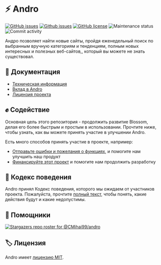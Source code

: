 # ⚡ Andro

[![GitHub issues](https://img.shields.io/github/issues/CMihai99/andro?style=flat-square)](https://github.com/CMihai99/andro/issues)
[![Github issues](https://img.shields.io/github/issues-closed/CMihai99/andro?style=flat-square)](https://github.com/CMihai99/andro/issues?q=is%3Aissue+is%3Aclosed)
[![GitHub license](https://img.shields.io/github/license/CMihai99/andro?color=g&style=flat-square)](https://github.com/CMihai99/andro/blob/master/LICENSE)
![Maintenance status](https://img.shields.io/maintenance/yes/2021?style=flat-square)
![Commit activity](https://img.shields.io/github/commit-activity/w/CMihai99/andro?color=g&style=flat-square)

Андро позволяет найти новые сайты, пройдя еженедельный поиск по выбранным вручную категориям и тенденциям, полным новых интересных и полезных веб-сайтов,, который вы можете не знать существовал.

## 📃 Документация

  - [Техническая информация](https://github.com/CMihai99/andro/blob/main/README.md)
  - [Вклад в Andro](https://github.com/CMihai99/andro/blob/main/CONTRIBUTING.md)
  - [Лицензия проекта](https://github.com/CMihai99/andro/blob/main/LICENSE)

## ✊ Содействие

Основная цель этого репозитория - продолжить развитие Blossom, делая его более быстрым и простым в использовании. Прочтите ниже, чтобы узнать, как вы можете принять участие в улучшении Andro.

Есть много способов принять участие в проекте, например:

  - [Отправьте ошибки и пожелания о функциях](https://github.com/CMihai99/andro/issues), и помогите нам улучшить наш продукт
  - [Финансируйте этот проект](https://www.paypal.com/paypalme/Impulse884?locale.x=en_US) и помогите нам продолжить разработку

## 🙌 Кодекс поведения

Andro принял Кодекс поведения, которого мы ожидаем от участников проекта. Пожалуйста, прочтите [полный текст](https://code.fb.com/codeofconduct), чтобы понять, какие действия будут и какие недопустимы.

## 👏 Помощники

[![Stargazers repo roster for @CMihai99/andro](https://reporoster.com/stars/CMihai99/andro)](https://github.com/CMihai99/andro/stargazers)

## 🏷 Лицензия

Andro имеет [лицензию MIT](LICENSE).